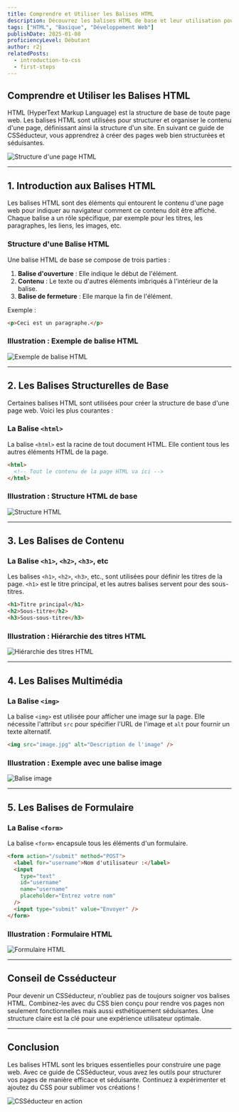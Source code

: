 ```yaml
---
title: Comprendre et Utiliser les Balises HTML
description: Découvrez les balises HTML de base et leur utilisation pour structurer le contenu d'une page web. Apprenez à créer des titres, des paragraphes, des liens, des images et des formulaires en HTML. Avec les conseils d'un csséducteur, devenez un expert du HTML !
tags: ["HTML", "Basique", "Développement Web"]
publishDate: 2025-01-08
proficiencyLevel: Débutant
author: r2j
relatedPosts:
  - introduction-to-css
  - first-steps
---
```


## Comprendre et Utiliser les Balises HTML

HTML (HyperText Markup Language) est la structure de base de toute page web. Les balises HTML sont utilisées pour structurer et organiser le contenu d'une page, définissant ainsi la structure d'un site. En suivant ce guide de CSSéducteur, vous apprendrez à créer des pages web bien structurées et séduisantes.

![Structure d'une page HTML](https://placehold.co/800x400?text=Structure+d%27une+page+HTML)

---

## 1. Introduction aux Balises HTML

Les balises HTML sont des éléments qui entourent le contenu d'une page web pour indiquer au navigateur comment ce contenu doit être affiché. Chaque balise a un rôle spécifique, par exemple pour les titres, les paragraphes, les liens, les images, etc.

### Structure d'une Balise HTML

Une balise HTML de base se compose de trois parties :

1. **Balise d'ouverture** : Elle indique le début de l'élément.
2. **Contenu** : Le texte ou d'autres éléments imbriqués à l'intérieur de la balise.
3. **Balise de fermeture** : Elle marque la fin de l'élément.

Exemple :

```html
<p>Ceci est un paragraphe.</p>
```

### Illustration : Exemple de balise HTML

![Exemple de balise HTML](https://placehold.co/800x400?text=Exemple+de+balise+HTML)

---

## 2. Les Balises Structurelles de Base

Certaines balises HTML sont utilisées pour créer la structure de base d'une page web. Voici les plus courantes :

### La Balise `<html>`

La balise `<html>` est la racine de tout document HTML. Elle contient tous les autres éléments HTML de la page.

```html
<html>
  <!-- Tout le contenu de la page HTML va ici -->
</html>
```

### Illustration : Structure HTML de base

![Structure HTML](https://placehold.co/800x400?text=Structure+HTML+de+base)

---

## 3. Les Balises de Contenu

### La Balise `<h1>`, `<h2>`, `<h3>`, etc

Les balises `<h1>`, `<h2>`, `<h3>`, etc., sont utilisées pour définir les titres de la page. `<h1>` est le titre principal, et les autres balises servent pour des sous-titres.

```html
<h1>Titre principal</h1>
<h2>Sous-titre</h2>
<h3>Sous-sous-titre</h3>
```

### Illustration : Hiérarchie des titres HTML

![Hiérarchie des titres HTML](https://placehold.co/800x400?text=Hiérarchie+des+titres)

---

## 4. Les Balises Multimédia

### La Balise `<img>`

La balise `<img>` est utilisée pour afficher une image sur la page. Elle nécessite l'attribut `src` pour spécifier l'URL de l'image et `alt` pour fournir un texte alternatif.

```html
<img src="image.jpg" alt="Description de l'image" />
```

### Illustration : Exemple avec une balise image

![Balise image](https://placehold.co/800x400?text=Exemple+avec+une+image)

---

## 5. Les Balises de Formulaire

### La Balise `<form>`

La balise `<form>` encapsule tous les éléments d'un formulaire.

```html
<form action="/submit" method="POST">
  <label for="username">Nom d'utilisateur :</label>
  <input
    type="text"
    id="username"
    name="username"
    placeholder="Entrez votre nom"
  />
  <input type="submit" value="Envoyer" />
</form>
```

### Illustration : Formulaire HTML

![Formulaire HTML](https://placehold.co/800x400?text=Formulaire+HTML)

---

## Conseil de Csséducteur

Pour devenir un CSSéducteur, n'oubliez pas de toujours soigner vos balises HTML. Combinez-les avec du CSS bien conçu pour rendre vos pages non seulement fonctionnelles mais aussi esthétiquement séduisantes. Une structure claire est la clé pour une expérience utilisateur optimale.

---

## Conclusion

Les balises HTML sont les briques essentielles pour construire une page web. Avec ce guide de CSSéducteur, vous avez les outils pour structurer vos pages de manière efficace et séduisante. Continuez à expérimenter et ajoutez du CSS pour sublimer vos créations !

![CSSéducteur en action](https://placehold.co/800x400?text=CSS%C3%A9ducteur+en+action)
